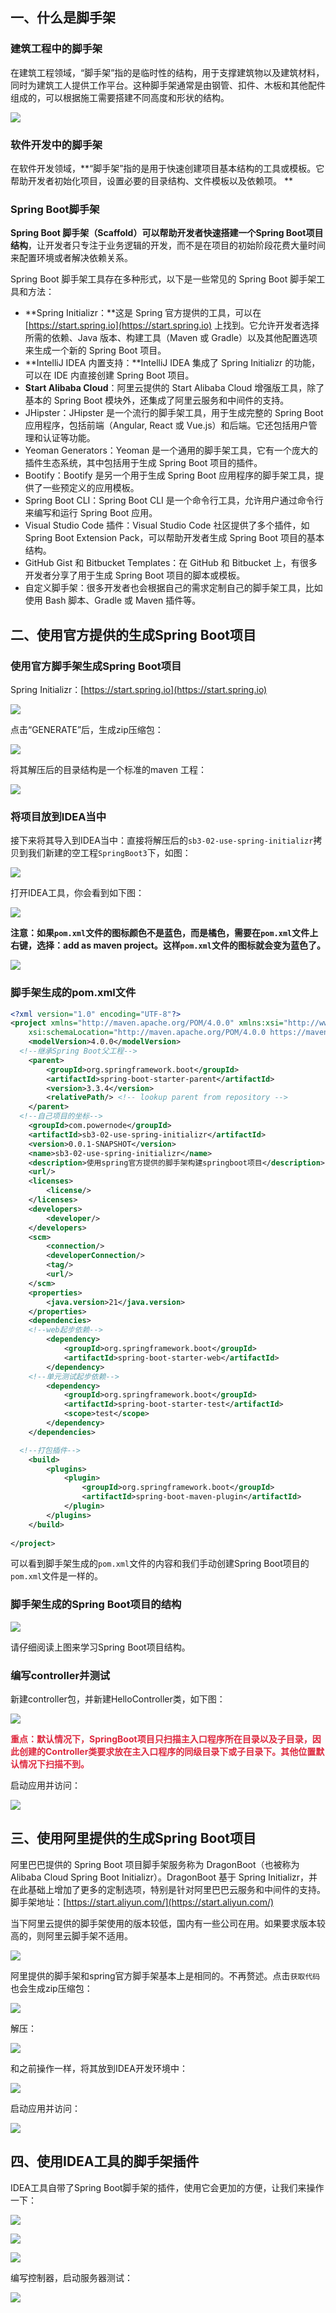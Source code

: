
## 一、什么是脚手架
### 建筑工程中的脚手架
在建筑工程领域，“脚手架”指的是临时性的结构，用于支撑建筑物以及建筑材料，同时为建筑工人提供工作平台。这种脚手架通常是由钢管、扣件、木板和其他配件组成的，可以根据施工需要搭建不同高度和形状的结构。

![](https://cdn.nlark.com/yuque/0/2024/png/21376908/1728552516494-a4239fdd-4ac0-4dbc-b55c-94eb742a950a.png)

### 软件开发中的脚手架
在软件开发领域，**“脚手架”指的是用于快速创建项目基本结构的工具或模板。它帮助开发者初始化项目，设置必要的目录结构、文件模板以及依赖项。 **

### Spring Boot脚手架
**Spring Boot 脚手架（Scaffold）可以帮助开发者快速搭建一个Spring Boot项目结构**，让开发者只专注于业务逻辑的开发，而不是在项目的初始阶段花费大量时间来配置环境或者解决依赖关系。

Spring Boot 脚手架工具存在多种形式，以下是一些常见的 Spring Boot 脚手架工具和方法：

+ **Spring Initializr：**这是 Spring 官方提供的工具，可以在 [https://start.spring.io](https://start.spring.io) 上找到。它允许开发者选择所需的依赖、Java 版本、构建工具（Maven 或 Gradle）以及其他配置选项来生成一个新的 Spring Boot 项目。
+ **IntelliJ IDEA 内置支持：**IntelliJ IDEA 集成了 Spring Initializr 的功能，可以在 IDE 内直接创建 Spring Boot 项目。
+ **Start Alibaba Cloud**：阿里云提供的 Start Alibaba Cloud 增强版工具，除了基本的 Spring Boot 模块外，还集成了阿里云服务和中间件的支持。
+ JHipster：JHipster 是一个流行的脚手架工具，用于生成完整的 Spring Boot 应用程序，包括前端（Angular, React 或 Vue.js）和后端。它还包括用户管理和认证等功能。
+ Yeoman Generators：Yeoman 是一个通用的脚手架工具，它有一个庞大的插件生态系统，其中包括用于生成 Spring Boot 项目的插件。
+ Bootify：Bootify 是另一个用于生成 Spring Boot 应用程序的脚手架工具，提供了一些预定义的应用模板。
+ Spring Boot CLI：Spring Boot CLI 是一个命令行工具，允许用户通过命令行来编写和运行 Spring Boot 应用。
+ Visual Studio Code 插件：Visual Studio Code 社区提供了多个插件，如 Spring Boot Extension Pack，可以帮助开发者生成 Spring Boot 项目的基本结构。
+ GitHub Gist 和 Bitbucket Templates：在 GitHub 和 Bitbucket 上，有很多开发者分享了用于生成 Spring Boot 项目的脚本或模板。
+ 自定义脚手架：很多开发者也会根据自己的需求定制自己的脚手架工具，比如使用 Bash 脚本、Gradle 或 Maven 插件等。
## 二、使用官方提供的生成Spring Boot项目
### 使用官方脚手架生成Spring Boot项目
Spring Initializr：[https://start.spring.io](https://start.spring.io)

![](https://cdn.nlark.com/yuque/0/2024/png/21376908/1728609240280-87eccabc-ab8d-48a4-b9d2-a31dcdad927a.png)



点击“GENERATE”后，生成zip压缩包：

![](https://cdn.nlark.com/yuque/0/2024/png/21376908/1728609413133-c4914cdd-0c38-4c71-ab86-7ba13e3c4dd8.png)

将其解压后的目录结构是一个标准的maven 工程：

![](https://cdn.nlark.com/yuque/0/2024/png/21376908/1728609603462-7f1dd559-7b10-4200-9503-08d76df40ebe.png)





### 将项目放到IDEA当中
接下来将其导入到IDEA当中：直接将解压后的`sb3-02-use-spring-initializr`拷贝到我们新建的空工程`SpringBoot3`下，如图：

![](https://cdn.nlark.com/yuque/0/2024/png/21376908/1728636406330-1f5945e3-d3d7-4c2c-b9e8-dea3be89ccbf.png)

打开IDEA工具，你会看到如下图：

![](https://cdn.nlark.com/yuque/0/2024/png/21376908/1728637409850-6f7b13f1-b98d-4b11-9f17-ba5fac3112f3.png)




**注意：如果`pom.xml`文件的图标颜色不是蓝色，而是橘色，需要在`pom.xml`文件上右键，选择：add as maven project。这样`pom.xml`文件的图标就会变为蓝色了。**

![](https://cdn.nlark.com/yuque/0/2024/png/21376908/1728643539990-d4e9061c-1e9e-4b3c-a21a-b2604f165f5b.png)





### 脚手架生成的pom.xml文件
```xml
<?xml version="1.0" encoding="UTF-8"?>
<project xmlns="http://maven.apache.org/POM/4.0.0" xmlns:xsi="http://www.w3.org/2001/XMLSchema-instance"
	xsi:schemaLocation="http://maven.apache.org/POM/4.0.0 https://maven.apache.org/xsd/maven-4.0.0.xsd">
	<modelVersion>4.0.0</modelVersion>
  <!--继承Spring Boot父工程-->
	<parent>
		<groupId>org.springframework.boot</groupId>
		<artifactId>spring-boot-starter-parent</artifactId>
		<version>3.3.4</version>
		<relativePath/> <!-- lookup parent from repository -->
	</parent>
  <!--自己项目的坐标-->
	<groupId>com.powernode</groupId>
	<artifactId>sb3-02-use-spring-initializr</artifactId>
	<version>0.0.1-SNAPSHOT</version>
	<name>sb3-02-use-spring-initializr</name>
	<description>使用spring官方提供的脚手架构建springboot项目</description>
	<url/>
	<licenses>
		<license/>
	</licenses>
	<developers>
		<developer/>
	</developers>
	<scm>
		<connection/>
		<developerConnection/>
		<tag/>
		<url/>
	</scm>
	<properties>
		<java.version>21</java.version>
	</properties>
	<dependencies>
    <!--web起步依赖-->
		<dependency>
			<groupId>org.springframework.boot</groupId>
			<artifactId>spring-boot-starter-web</artifactId>
		</dependency>
    <!--单元测试起步依赖-->
		<dependency>
			<groupId>org.springframework.boot</groupId>
			<artifactId>spring-boot-starter-test</artifactId>
			<scope>test</scope>
		</dependency>
	</dependencies>

  <!--打包插件-->
	<build>
		<plugins>
			<plugin>
				<groupId>org.springframework.boot</groupId>
				<artifactId>spring-boot-maven-plugin</artifactId>
			</plugin>
		</plugins>
	</build>
  
</project>
```

可以看到脚手架生成的`pom.xml`文件的内容和我们手动创建Spring Boot项目的`pom.xml`文件是一样的。




### 脚手架生成的Spring Boot项目的结构
![](https://cdn.nlark.com/yuque/0/2024/png/21376908/1728640089701-39f8e3a9-5308-422a-aaf8-af029c6e5dda.png)

请仔细阅读上图来学习Spring Boot项目结构。




### 编写controller并测试
新建controller包，并新建HelloController类，如下图：

![](https://cdn.nlark.com/yuque/0/2024/png/21376908/1728643959787-f1691efd-0459-4949-b3f7-79cdc3dd6b6d.png)

**<font style="color:#DF2A3F;">重点：默认情况下，SpringBoot项目只扫描主入口程序所在目录以及子目录，因此创建的Controller类要求放在主入口程序的同级目录下或子目录下。其他位置默认情况下扫描不到。</font>**

启动应用并访问：

![](https://cdn.nlark.com/yuque/0/2024/png/21376908/1728644098279-12a20878-eb1f-4203-b051-d01b95f79c21.png)





## 三、使用阿里提供的生成Spring Boot项目
阿里巴巴提供的 Spring Boot 项目脚手架服务称为 DragonBoot（也被称为 Alibaba Cloud Spring Boot Initializr）。DragonBoot 基于 Spring Initializr，并在此基础上增加了更多的定制选项，特别是针对阿里巴巴云服务和中间件的支持。脚手架地址：[https://start.aliyun.com/](https://start.aliyun.com/)

当下阿里云提供的脚手架使用的版本较低，国内有一些公司在用。如果要求版本较高的，则阿里云脚手架不适用。

![](https://cdn.nlark.com/yuque/0/2024/png/21376908/1728640969491-cea21c57-bd9a-4695-b215-3c25ec44b19c.png)

阿里提供的脚手架和spring官方脚手架基本上是相同的。不再赘述。点击`获取代码`也会生成zip压缩包：

![](https://cdn.nlark.com/yuque/0/2024/png/21376908/1728641066809-6d6f0a30-c2a2-4dad-83a9-628d8962c42e.png)

解压：

![](https://cdn.nlark.com/yuque/0/2024/png/21376908/1728643375176-6bad6e0e-c9cf-4439-850c-c1de7ee26e2c.png)

和之前操作一样，将其放到IDEA开发环境中：

![](https://cdn.nlark.com/yuque/0/2024/png/21376908/1728643741051-faa4db06-4936-40ef-a0d5-4551ced4c82f.png)



启动应用并访问：

![](https://cdn.nlark.com/yuque/0/2024/png/21376908/1728643772647-264fb406-ae63-44dd-a2eb-24023de8c221.png)





## 四、使用IDEA工具的脚手架插件
 IDEA工具自带了Spring Boot脚手架的插件，使用它会更加的方便，让我们来操作一下：

![](https://cdn.nlark.com/yuque/0/2024/png/21376908/1728716111385-646e158d-1e92-422a-b6e3-258d04e36f5e.png)

![](https://cdn.nlark.com/yuque/0/2024/png/21376908/1728716166927-1dd5e821-aab7-4255-88cf-595f0ce8a1fb.png)






![](https://cdn.nlark.com/yuque/0/2024/png/21376908/1728716199947-7e2949fd-921f-4ee3-9a40-fe47af20199b.png)

编写控制器，启动服务器测试：

![](https://cdn.nlark.com/yuque/0/2024/png/21376908/1728716401724-8808d893-408c-4b1e-9e14-70d96ff461fe.png) 

